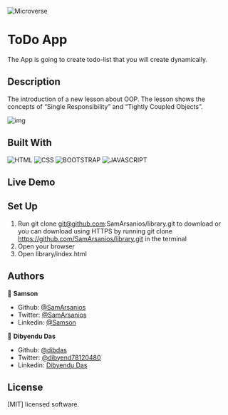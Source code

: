 
![Microverse](https://img.shields.io/badge/-Microverse-6F23FF?style=for-the-badge)
 # ToDo App
 The App is going to create todo-list that you will create dynamically.

 ## Description
 The introduction of a new lesson about OOP. The lesson shows the concepts of “Single Responsibility” and “Tightly Coupled Objects”. 
 

![img]()

## Built With
![HTML](https://img.shields.io/badge/html5%20-%23E34F26.svg?&style=for-the-badge&logo=html5&logoColor=white)
![CSS](https://img.shields.io/badge/css3%20-%231572B6.svg?&style=for-the-badge&logo=css3&logoColor=white)
![BOOTSTRAP](https://img.shields.io/badge/bootstrap%20-%23563D7C.svg?&style=for-the-badge&logo=bootstrap&logoColor=white)
![JAVASCRIPT](https://img.shields.io/badge/javascript%20-%23323330.svg?&style=for-the-badge&logo=javascript&logoColor=%23F7DF1E")

## Live Demo


## Set Up 

1. Run git clone git@github.com:SamArsanios/library.git to download or you can download using HTTPS by running git clone https://github.com/SamArsanios/library.git in the terminal
2. Open your browser
3. Open library/index.html


## Authors

👤 **Samson**

- Github: [@SamArsanios](https://github.com/SamArsanios)
- Twitter: [@SamArsanios](https://twitter.com/SamArsanios)
- Linkedin: [@Samson](https://www.linkedin.com/in/samson-kibrom/)

👤 **Dibyendu Das**
- Github: [@dibdas](https://github.com/dibdas)
- Twitter: [@dibyend78120480](https://twitter.com/dibyend78120480)
- Linkedin: [Dibyendu Das](https://www.linkedin.com/in/dibdas/)

## License

[MIT] licensed software.

